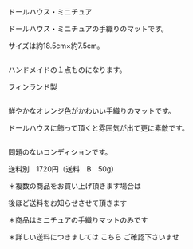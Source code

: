 <link rel="stylesheet" type="text/css" href="/assets/css/styles.css">

ドールハウス・ミニチュア

ドールハウス・ミニチュアの手織りのマットです。

サイズは約18.5cm×約7.5cm。

<img alt="" src="http://blog.cnobi.jp/v1/blog/user/71e35865e9e62f3f9d70420d6124d2ab/1422567226"/> 

ハンドメイドの１点ものになります。

フィンランド製

<img alt="" src="http://blog.cnobi.jp/v1/blog/user/71e35865e9e62f3f9d70420d6124d2ab/1422567227"/> 

鮮やかなオレンジ色がかわいい手織りのマットです。

ドールハウスに飾って頂くと雰囲気が出て更に素敵です。

<img alt="" src="http://blog.cnobi.jp/v1/blog/user/71e35865e9e62f3f9d70420d6124d2ab/1422567228"/> 

 問題のないコンディションです。

送料別　1720円（送料　B　50g）

＊複数の商品をお買い上げ頂きます場合は

後ほど送料をお知らせさせて頂きます

＊商品はミニチュアの手織りマットのみです

＊詳しい送料につきましては
こちら
ご確認下さいませ